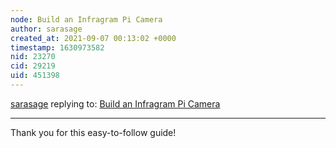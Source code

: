 ```yaml
---
node: Build an Infragram Pi Camera
author: sarasage
created_at: 2021-09-07 00:13:02 +0000
timestamp: 1630973582
nid: 23270
cid: 29219
uid: 451398
---
```




[sarasage](../profile/sarasage) replying to: [Build an Infragram Pi Camera](../notes/mimiss/03-31-2020/build-an-infragram-pi-camera)

----
Thank you for this easy-to-follow guide!